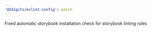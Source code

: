 ```yaml
---
'@2digits/eslint-config': patch
---
```


Fixed automatic storybook installation check for storybook linting rules
